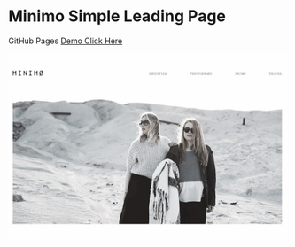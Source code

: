 # Minimo Simple Leading Page
GitHub Pages [Demo Click Here](https://rolisangor.github.io/mimimo/)

![Template](./minimo.jpg)
